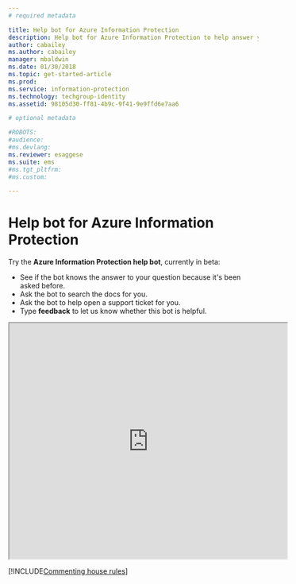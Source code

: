 ```yaml
---
# required metadata

title: Help bot for Azure Information Protection
description: Help bot for Azure Information Protection to help answer your questions, search the docs, or open a support ticket if you need technical support. 
author: cabailey
ms.author: cabailey
manager: mbaldwin
ms.date: 01/30/2018
ms.topic: get-started-article
ms.prod:
ms.service: information-protection
ms.technology: techgroup-identity
ms.assetid: 98105d30-ff81-4b9c-9f41-9e9ffd6e7aa6

# optional metadata

#ROBOTS:
#audience:
#ms.devlang:
ms.reviewer: esaggese
ms.suite: ems
#ms.tgt_pltfrm:
#ms.custom:

---
```


# Help bot for Azure Information Protection

Try the **Azure Information Protection help bot**, currently in beta:

- See if the bot knows the answer to your question because it's been asked before.
- Ask the bot to search the docs for you.
- Ask the bot to help open a support ticket for you.
- Type **feedback** to let us know whether this bot is helpful.


<iframe width="560" height="475" src="https://webchat.botframework.com/embed/AIPformalBOT?s=SwZOTnCyj6w.cwA.zYE.Wdf87z08R7NHjtaev84v0nLC0urEfQJ2_5bUgvtIR9Q"></iframe>


[!INCLUDE[Commenting house rules](../includes/houserules.md)]
